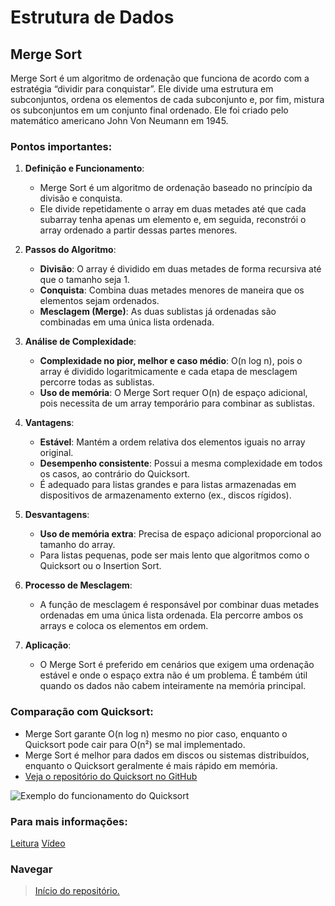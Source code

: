 # Estrutura de Dados

## Merge Sort
Merge Sort é um algoritmo de ordenação que funciona de acordo com a estratégia “dividir para conquistar”. Ele divide uma estrutura em subconjuntos, ordena os elementos de cada subconjunto e, por fim, mistura os subconjuntos em um conjunto final ordenado. Ele foi criado pelo matemático americano John Von Neumann em 1945.

### Pontos importantes:

1. **Definição e Funcionamento**:
   - Merge Sort é um algoritmo de ordenação baseado no princípio da divisão e conquista.
   - Ele divide repetidamente o array em duas metades até que cada subarray tenha apenas um elemento e, em seguida, reconstrói o array ordenado a partir dessas partes menores.

2. **Passos do Algoritmo**:
   - **Divisão**: O array é dividido em duas metades de forma recursiva até que o tamanho seja 1.
   - **Conquista**: Combina duas metades menores de maneira que os elementos sejam ordenados.
   - **Mesclagem (Merge)**: As duas sublistas já ordenadas são combinadas em uma única lista ordenada.

3. **Análise de Complexidade**:
   - **Complexidade no pior, melhor e caso médio**: O(n log n), pois o array é dividido logaritmicamente e cada etapa de mesclagem percorre todas as sublistas.
   - **Uso de memória**: O Merge Sort requer O(n) de espaço adicional, pois necessita de um array temporário para combinar as sublistas.

4. **Vantagens**:
   - **Estável**: Mantém a ordem relativa dos elementos iguais no array original.
   - **Desempenho consistente**: Possui a mesma complexidade em todos os casos, ao contrário do Quicksort.
   - É adequado para listas grandes e para listas armazenadas em dispositivos de armazenamento externo (ex., discos rígidos).

5. **Desvantagens**:
   - **Uso de memória extra**: Precisa de espaço adicional proporcional ao tamanho do array.
   - Para listas pequenas, pode ser mais lento que algoritmos como o Quicksort ou o Insertion Sort.

6. **Processo de Mesclagem**:
   - A função de mesclagem é responsável por combinar duas metades ordenadas em uma única lista ordenada. Ela percorre ambos os arrays e coloca os elementos em ordem.

7. **Aplicação**:
   - O Merge Sort é preferido em cenários que exigem uma ordenação estável e onde o espaço extra não é um problema. É também útil quando os dados não cabem inteiramente na memória principal.

### Comparação com Quicksort:
- Merge Sort garante O(n log n) mesmo no pior caso, enquanto o Quicksort pode cair para O(n²) se mal implementado.
- Merge Sort é melhor para dados em discos ou sistemas distribuídos, enquanto o Quicksort geralmente é mais rápido em memória.
- [Veja o repositório do Quicksort no GitHub](https://github.com/JandersonMota/estrutura-de-dados/tree/main/Quicksort)

![Exemplo do funcionamento do Quicksort](https://www.w3schools.com/dsa/img_mergesort_long.png)

### Para mais informações:
[Leitura](https://www.w3schools.com/dsa/dsa_algo_mergesort.php)
[Vídeo](https://www.instagram.com/reel/CvulfWogTfy/?igsh=cGs3N3VxaGlhdGJy)

### Navegar
> <a href="https://github.com/JandersonMota/estrutura-de-dados">Início do repositório.</a>
